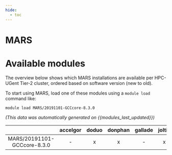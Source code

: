 ```yaml
---
hide:
  - toc
---
```


MARS
====

# Available modules


The overview below shows which MARS installations are available per HPC-UGent Tier-2 cluster, ordered based on software version (new to old).

To start using MARS, load one of these modules using a `module load` command like:

```shell
module load MARS/20191101-GCCcore-8.3.0
```

*(This data was automatically generated on {{modules_last_updated}})*  

| |accelgor|doduo|donphan|gallade|joltik|shinx|skitty|
| :---: | :---: | :---: | :---: | :---: | :---: | :---: | :---: |
|MARS/20191101-GCCcore-8.3.0|-|x|x|-|x|-|x|
